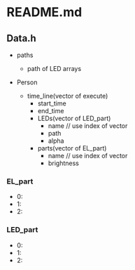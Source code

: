 # README.md
## Data.h


- paths
    - path of LED arrays


- Person
    - time_line(vector of execute)
        - start_time
        - end_time
        - LEDs(vector of LED_part)
            - name // use index of vector 
            - path
            - alpha
        - parts(vector of EL_part)
            - name // use index of vector
            - brightness


### EL_part
- 0:
- 1:
- 2:


### LED_part
- 0:
- 1:
- 2:
